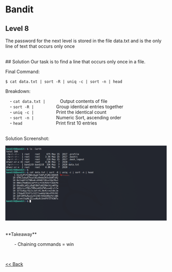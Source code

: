 # Bandit

## Level 8
The password for the next level is stored in the file data.txt and is the only line of text that occurs only once

<br/>
## Solution
Our task is to find a line that occurs only once in a file.

Final Command:
```shell
$ cat data.txt | sort -R | uniq -c | sort -n | head
```

Breakdown:

  - `cat data.txt | `      Output contents of file<br/>
  - `sort -R |`          Group identical entries together<br/>
  - `uniq -c |`          Print the identical count<br/>
  - `sort -n |`          Numeric Sort, ascending order<br/>
  - `head`               Print first 10 entries<br/>

<br/>
Solution Screenshot:

![Level 8 Image](./images/Level8.png)

<br/>
<span id=green>**Takeaway**</span><br/>

  - Chaining commands = win <br/>

<br/>

[<< Back](https://grey-fish.github.io/Bandit/index.html)
